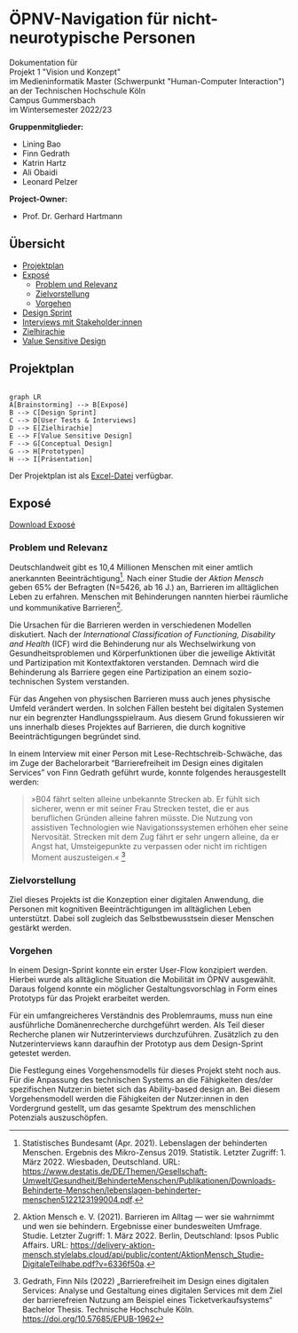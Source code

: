 # ÖPNV-Navigation für nicht-neurotypische Personen

Dokumentation für \
Projekt 1 "Vision und Konzept" \
im Medieninformatik Master (Schwerpunkt "Human-Computer Interaction") \
an der Technischen Hochschule Köln \
Campus Gummersbach \
im Wintersemester 2022/23

**Gruppenmitglieder:**
- Lining Bao
- Finn Gedrath
- Katrin Hartz
- Ali Obaidi
- Leonard Pelzer

**Project-Owner:**
- Prof. Dr. Gerhard Hartmann


## Übersicht

- [Projektplan](#projektplan)
- [Exposé](#exposé)
  - [Problem und Relevanz](#problem-und-relevanz)
  - [Zielvorstellung](#zielvorstellung)
  - [Vorgehen](#vorgehen)
- [Design Sprint](./designsprint/index.md)
- [Interviews mit Stakeholder:innen](./stakeholderinterviews/index.md)
- [Zielhirachie](./zielhiarchie.md)
- [Value Sensitive Design](./value-sensitive-design.md)

## Projektplan

```mermaid

graph LR
A[Brainstorming] --> B[Exposé]
B --> C[Design Sprint]
C --> D[User Tests & Interviews]
D --> E[Zielhirachie]
E --> F[Value Sensitive Design]
F --> G[Conceptual Design]
G --> H[Prototypen]
H --> I[Präsentation]
```

Der Projektplan ist als [Excel-Datei](https://thkoelnde-my.sharepoint.com/:x:/g/personal/leonard_pelzer_smail_th-koeln_de/ERltJXIJREVNia7OtltWWRQBdul6jd5QmLcxvDIn1JqNww?e=W6DrhD) verfügbar.

## Exposé

[Download Exposé](./expose/expose_v1.pdf)

### Problem und Relevanz


Deutschlandweit gibt es 10,4 Millionen Menschen mit einer amtlich anerkannten Beeinträchtigung[^1]. Nach einer Studie der *Aktion Mensch* geben 65% der Befragten (N=5426, ab 16 J.) an, Barrieren im alltäglichen Leben zu erfahren. Menschen mit Behinderungen nannten hierbei räumliche und kommunikative Barrieren[^2].

Die Ursachen für die Barrieren werden in verschiedenen Modellen diskutiert. Nach der *International Classification of Functioning, Disability and Health* (ICF) wird die Behinderung nur als Wechselwirkung von Gesundheitsproblemen und Körperfunktionen über die jeweilige Aktivität und Partizipation mit Kontextfaktoren verstanden. Demnach wird die Behinderung als Barriere gegen eine Partizipation an einem sozio-technischen System verstanden.

Für das Angehen von physischen Barrieren muss auch jenes physische Umfeld verändert werden. In solchen Fällen besteht bei digitalen Systemen nur ein begrenzter Handlungsspielraum. Aus diesem Grund fokussieren wir uns innerhalb dieses Projektes auf Barrieren, die durch kognitive Beeinträchtigungen begründet sind.

In einem Interview mit einer Person mit Lese-Rechtschreib-Schwäche, das im Zuge der Bachelorarbeit “Barrierefreiheit im Design eines digitalen Services” von Finn Gedrath geführt wurde, konnte folgendes herausgestellt werden:

> »B04 fährt selten alleine unbekannte Strecken ab. Er fühlt sich sicherer, wenn er mit seiner Frau Strecken testet, die er aus beruflichen Gründen alleine fahren müsste. Die Nutzung von assistiven Technologien wie Navigationssystemen erhöhen eher seine Nervosität. Strecken mit dem Zug fährt er sehr ungern alleine, da er Angst hat, Umsteigepunkte zu verpassen oder nicht im richtigen Moment auszusteigen.« [^3]

### Zielvorstellung

Ziel dieses Projekts ist die Konzeption einer digitalen Anwendung, die Personen mit kognitiven Beeinträchtigungen im alltäglichen Leben unterstützt. Dabei soll zugleich das Selbstbewusstsein dieser Menschen gestärkt werden.

### Vorgehen

In einem Design-Sprint konnte ein erster User-Flow konzipiert werden. Hierbei wurde als alltägliche Situation die Mobilität im ÖPNV ausgewählt. Daraus folgend konnte ein möglicher Gestaltungsvorschlag in Form eines Prototyps für das Projekt erarbeitet werden.

Für ein umfangreicheres Verständnis des Problemraums, muss nun eine ausführliche Domänenrecherche durchgeführt werden. Als Teil dieser Recherche planen wir Nutzerinterviews durchzuführen. Zusätzlich zu den Nutzerinterviews kann daraufhin der Prototyp aus dem Design-Sprint getestet werden.

Die Festlegung eines Vorgehensmodells für dieses Projekt steht noch aus. Für die Anpassung des technischen Systems an die Fähigkeiten des/der spezifischen Nutzer:in bietet sich das Ability-based design an. Bei diesem Vorgehensmodell werden die Fähigkeiten der Nutzer:innen in den Vordergrund gestellt, um das gesamte Spektrum des menschlichen Potenzials auszuschöpfen.


[^1]: Statistisches Bundesamt (Apr. 2021). Lebenslagen der behinderten Menschen. Ergebnis des Mikro-Zensus 2019. Statistik. Letzter Zugriff: 1. März 2022. Wiesbaden, Deutschland. URL: https://www.destatis.de/DE/Themen/Gesellschaft-Umwelt/Gesundheit/BehinderteMenschen/Publikationen/Downloads-Behinderte-Menschen/lebenslagen-behinderter-menschen5122123199004.pdf.

[^2]: Aktion Mensch e. V. (2021). Barrieren im Alltag — wer sie wahrnimmt und wen sie behindern. Ergebnisse einer bundesweiten Umfrage. Studie. Letzter Zugriff: 1. März 2022. Berlin, Deutschland: Ipsos Public Affairs. URL: https://delivery-aktion-mensch.stylelabs.cloud/api/public/content/AktionMensch_Studie-DigitaleTeilhabe.pdf?v=6336f50a.

[^3]: Gedrath, Finn Nils (2022) „Barrierefreiheit im Design eines digitalen Services: Analyse und Gestaltung eines digitalen Services mit dem Ziel der barrierefreien Nutzung am Beispiel eines Ticketverkaufsystems“ Bachelor Thesis. Technische Hochschule Köln. https://doi.org/10.57685/EPUB-1962
